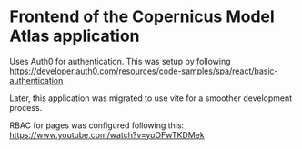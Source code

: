 # Frontend of the Copernicus Model Atlas application 
Uses Auth0 for authentication.
This was setup by following https://developer.auth0.com/resources/code-samples/spa/react/basic-authentication

Later, this application was migrated to use vite for a smoother development process.

RBAC for pages was configured following this: https://www.youtube.com/watch?v=yuOFwTKDMek 